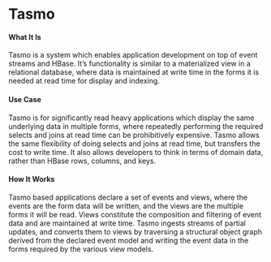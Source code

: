Tasmo
=========

#### What It Is
Tasmo is a system which enables application development on top of event streams and HBase. It’s functionality is similar to a materialized view in a relational database, where data is maintained at write time in the forms it is needed at read time for display and indexing.

#### Use Case
Tasmo is for significantly read heavy applications which display the same underlying data in multiple forms, where repeatedly performing the required selects and joins at read time can be prohibitively expensive. Tasmo allows the same flexibility of doing selects and joins at read time, but transfers the cost to write time. It also allows developers to think in terms of domain data, rather than HBase rows, columns, and keys.

#### How It Works
Tasmo based applications declare a set of events and views, where the events are the form data will be written, and the views are the multiple forms it will be read. Views constitute the composition and filtering of event data and are maintained at write time. Tasmo ingests streams of partial updates, and converts them to views by traversing a structural object graph derived from the declared event model and writing the event data in the forms required by the various view models.


